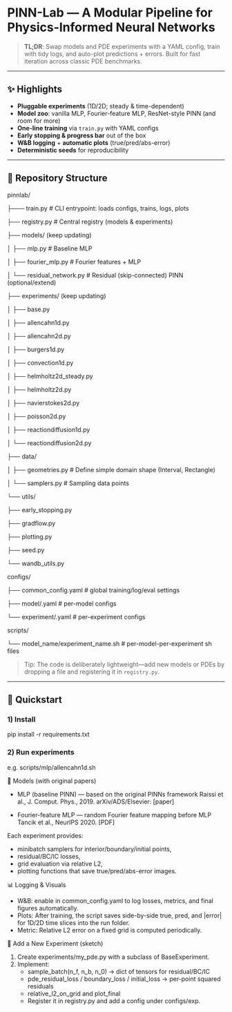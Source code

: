 # PINN-Lab — A Modular Pipeline for Physics-Informed Neural Networks

> **TL;DR**: Swap models and PDE experiments with a YAML config, train with tidy logs, and auto-plot predictions + errors. Built for fast iteration across classic PDE benchmarks.

---

## ✨ Highlights

- **Pluggable experiments** (1D/2D; steady & time-dependent)  
- **Model zoo**: vanilla MLP, Fourier-feature MLP, ResNet-style PINN (and room for more)  
- **One-line training** via `train.py` with YAML configs  
- **Early stopping & progress bar** out of the box  
- **W&B logging** + **automatic plots** (true/pred/abs-error)  
- **Deterministic seeds** for reproducibility

---

## 📁 Repository Structure

pinnlab/

├─── train.py # CLI entrypoint: loads configs, trains, logs, plots

├── registry.py # Central registry (models & experiments)

├── models/ (keep updating)

│ ├── mlp.py # Baseline MLP

│ ├── fourier_mlp.py # Fourier features + MLP

│ └── residual_network.py # Residual (skip-connected) PINN (optional/extend)

├── experiments/ (keep updating)

│ ├── base.py

│ ├── allencahn1d.py

│ ├── allencahn2d.py

│ ├── burgers1d.py

│ ├── convection1d.py

│ ├── helmholtz2d_steady.py

│ ├── helmholtz2d.py

│ ├── navierstokes2d.py

│ ├── poisson2d.py

│ ├── reactiondiffusion1d.py

│ └── reactiondiffusion2d.py

├── data/

│ ├── geometries.py # Define simple domain shape (Interval, Rectangle)

│ └── samplers.py # Sampling data points

└── utils/

  ├── early_stopping.py

  ├── gradflow.py

  ├── plotting.py

  ├── seed.py

  └── wandb_utils.py

configs/

├── common_config.yaml # global training/log/eval settings

├── model/.yaml # per-model configs

└── experiment/.yaml # per-experiment configs

scripts/

└── model_name/experiment_name.sh # per-model-per-experiment sh files


> Tip: The code is deliberately lightweight—add new models or PDEs by dropping a file and registering it in `registry.py`.

---

## 🚀 Quickstart

### 1) Install
pip install -r requirements.txt

### 2) Run experiments
e.g. scripts/mlp/allencahn1d.sh


🧩 Models (with original papers)
- MLP (baseline PINN) — based on the original PINNs framework
Raissi et al., J. Comput. Phys., 2019. arXiv/ADS/Elsevier:
[paper]

- Fourier-feature MLP — random Fourier feature mapping before MLP
Tancik et al., NeurIPS 2020.
[PDF]


Each experiment provides:
- minibatch samplers for interior/boundary/initial points,
- residual/BC/IC losses,
- grid evaluation via relative L2,
- plotting functions that save true/pred/abs-error images.

📊 Logging & Visuals
- W&B: enable in common_config.yaml to log losses, metrics, and final figures automatically.
- Plots: After training, the script saves side-by-side true, pred, and |error| for 1D/2D time slices into the run folder.
- Metric: Relative L2 error on a fixed grid is computed periodically.

🧪 Add a New Experiment (sketch)
1. Create experiments/my_pde.py with a subclass of BaseExperiment.
2. Implement:
    - sample_batch(n_f, n_b, n_0) → dict of tensors for residual/BC/IC
    - pde_residual_loss / boundary_loss / initial_loss → per-point squared residuals
    - relative_l2_on_grid and plot_final
    - Register it in registry.py and add a config under configs/exp.